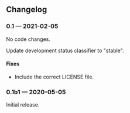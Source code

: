 ## Changelog

### 0.1 — 2021-02-05

No code changes.

Update development status classifier to "stable".

#### Fixes

- Include the correct LICENSE file.

### 0.1b1 — 2020-05-05

Initial release.
